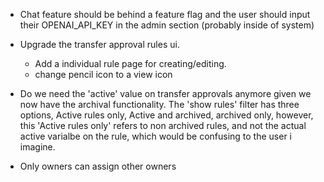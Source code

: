 - Chat feature should be behind a feature flag and the user should input their OPENAI_API_KEY in the admin section (probably inside of system)

- Upgrade the transfer approval rules ui. 
    - Add a individual rule page for creating/editing. 
    - change pencil icon to a view icon

- Do we need the 'active' value on transfer approvals anymore given we now have the archival functionality. The 'show rules' filter has three options, Active rules only, Active and archived, archived only, however, this 'Active rules only' refers to non archived rules, and not the actual active varialbe on the rule, which would be confusing to the user i imagine. 

- Only owners can assign other owners 
